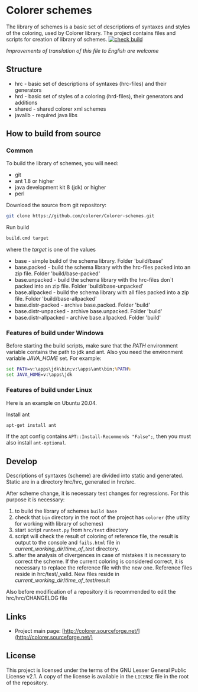 ﻿# Colorer schemes

The library of schemes is a basic set of descriptions of syntaxes and styles of the coloring, used by Colorer library.
The project contains files and scripts for creation of library of schemes.
[![check build](https://github.com/colorer/Colorer-schemes/actions/workflows/checks.yml/badge.svg)](https://github.com/colorer/Colorer-schemes/actions/workflows/checks.yml)

*Improvements of translation of this file to English are welcome*

## Structure

  * hrc - basic set of descriptions of syntaxes (hrc-files) and their generators
  * hrd - basic set of styles of a coloring (hrd-files), their generators and additions
  * shared - shared colorer xml schemes
  * javalib - required java libs
  
## How to build from source


### Common

To build the library of schemes, you will need:

  * git
  * ant 1.8 or higher
  * java development kit 8 (jdk) or higher
  * perl

Download the source from git repository:

```sh
git clone https://github.com/colorer/Colorer-schemes.git
```

Run build

```sh
build.cmd target
```

where the *target* is one of the values

  * base                 - simple build of the schema library. Folder 'build/base'
  * base.packed          - build the schema library with the hrc-files packed into an zip file. Folder 'build/base-packed'
  * base.unpacked        - build the schema library with the hrc-files don`t packed into an zip file. Folder 'build/base-unpacked'
  * base.allpacked       - build the schema library with all files packed into a zip file. Folder 'build/base-allpacked'
  * base.distr-packed    - archive base.packed. Folder 'build'
  * base.distr-unpacked  - archive base.unpacked. Folder 'build'
  * base.distr-allpacked - archive base.allpacked. Folder 'build'

### Features of build under Windows

Before starting the build scripts, make sure that the *PATH* environment variable contains the path to jdk and ant.
Also you need the environment variable *JAVA_HOME* set. For example:

```cmd
set PATH=v:\apps\jdk\bin;v:\apps\ant\bin;%PATH%
set JAVA_HOME=v:\apps\jdk
```

### Features of build under Linux

Here is an example on Ubuntu 20.04.

Install ant

```sh
apt-get install ant
```

If the apt config contains `APT::Install-Recommends "False";`, then you must also install `ant-optional`.

## Develop

Descriptions of syntaxes (scheme) are divided into static and generated. Static are in a directory hrc/hrc, generated in hrc/src.

After scheme change, it is necessary test changes for regressions. For this purpose it is necessary:

  1. to build the library of schemes `build base`
  2. check that `bin` directory in the root of the project has `colorer` (the utility for working with library of schemes)
  3. start script `runtest.py` from  `hrc/test` directory 
  4. script will check the result of coloring of reference file, the result is output to the console and `fails.html` file in *current_working_dir*/*time_of_test* directory.
  5. after the analysis of divergences in case of mistakes it is necessary to correct the scheme. If the current coloring is considered correct, it is necessary to replace the reference file with the new one.
     Reference files reside in hrc/test/_valid. New files reside in *current_working_dir*/*time_of_test*/result

Also before modification of a repository it is recommended to edit the hrc/hrc/CHANGELOG file

## Links


* Project main page: [http://colorer.sourceforge.net/](http://colorer.sourceforge.net/)

## License

This project is licensed under the terms of the GNU Lesser General Public License v2.1.
A copy of the license is available in the `LICENSE` file in the root of the repository.